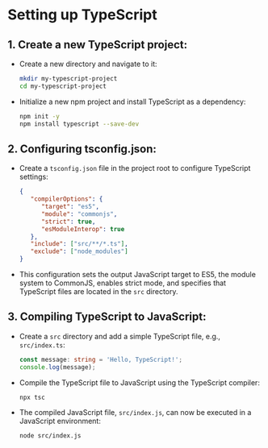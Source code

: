 # Setting up TypeScript

## 1. Create a new TypeScript project:

* Create a new directory and navigate to it:

  ```bash
  mkdir my-typescript-project
  cd my-typescript-project
  ```

* Initialize a new npm project and install TypeScript as a dependency:

  ```bash
  npm init -y
  npm install typescript --save-dev
  ```

## 2. Configuring tsconfig.json:

* Create a `tsconfig.json` file in the project root to configure TypeScript settings:

  ```json
  {
     "compilerOptions": {
        "target": "es5",
        "module": "commonjs",
        "strict": true,
        "esModuleInterop": true
     },
     "include": ["src/**/*.ts"],
     "exclude": ["node_modules"]
  }
  ```

* This configuration sets the output JavaScript target to ES5, the module system to CommonJS, enables strict mode, and
  specifies that TypeScript files are located in the `src` directory.

## 3. Compiling TypeScript to JavaScript:

* Create a `src` directory and add a simple TypeScript file, e.g., `src/index.ts`:

  ```typescript
  const message: string = 'Hello, TypeScript!';
  console.log(message);
  ```

* Compile the TypeScript file to JavaScript using the TypeScript compiler:

  ```
  npx tsc
  ```

* The compiled JavaScript file, `src/index.js`, can now be executed in a JavaScript environment:

  ```bash
  node src/index.js
  ```
